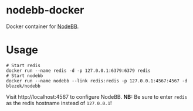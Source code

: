 # nodebb-docker

Docker container for [NodeBB](https://github.com/NodeBB/NodeBB).

# Usage

```
# Start redis
docker run --name redis -d -p 127.0.0.1:6379:6379 redis
# Start nodebb
docker run --name nodebb --link redis:redis -p 127.0.0.1:4567:4567 -d blezek/nodebb
```

Visit http://localhost:4567 to configure NodeBB.  **NB:** Be sure to enter `redis` as the redis hostname instead of `127.0.0.1`!
